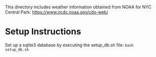 This directory includes weather information obtained from NOAA for NYC Central Park: https://www.ncdc.noaa.gov/cdo-web/

# Setup Instructions

Set up a sqlite3 database by executing the setup_db.sh file: `bash setup_db.sh`
